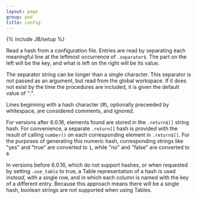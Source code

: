 ```yaml
---
layout: page
group: pod
title: config
---
```

{% include JB/setup %}

Read a hash from a configuration file. Entries are read by separating
each meaningful line at the leftmost occurrence of `.separator$`. The
part on the left will be the key, and what is left on the right will
be its value.

The separator string can be longer than a single character. This
separator is not passed as an argument, but read from the global
workspace. If it does not exist by the time the procedures are included,
it is given the default value of ":".

Lines beginning with a hash character (#), optionally preceeded by
whitespace, are considered comments, and ignored.

For versions after 6.0.16, elements found are stored in the `.return$[]`
string hash. For convenience, a separate `.return[]` hash is provided
with the result of calling `number()` on each corresponding element in
`.return$[]`. For the purposes of generating this numeric hash,
corresponding strings like "yes" and "true" are converted to `1`, while
"no" and "false" are converted to `0`.

In versions before 6.0.16, which do not support hashes, or when requested
by setting `.use_table` to true, a Table representation of a hash is used
_instead_, with a single row, and in which each column is named with the
key of a different entry. Because this approach means there will be a
single hash, boolean strings are not supported when using Tables.
